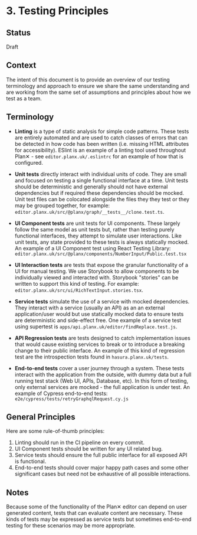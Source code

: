 # 3. Testing Principles

## Status

Draft

## Context

The intent of this document is to provide an overview of our testing terminology and approach to ensure we share the same understanding and are working from the same set of assumptions and principles about how we test as a team.

## Terminology

  * **Linting** is a type of static analysis for simple code patterns. These tests are entirely automated and are used to catch classes of errors that can be detected in how code has been written (i.e. missing HTML attributes for accessibility). ESlint is an example of a linting tool used throughout Plan✕ - see `editor.planx.uk/.eslintrc` for an example of how that is configured.

  * **Unit tests** directly interact with individual units of code. They are small and focused on testing a single functional interface at a time. Unit tests should be deterministic and generally should not have external dependencies but if required these dependencies should be mocked. Unit test files can be colocated alongside the files they they test or they may be grouped together, for example: `editor.planx.uk/src/@planx/graph/__tests__/clone.test.ts`.

  * **UI Component tests** are unit tests for UI components. These largely follow the same model as unit tests but, rather than testing purely functional interfaces, they attempt to simulate user interactions. Like unit tests, any state provided to these tests is always statically mocked. An example of a UI Component test using React Testing Library: `editor.planx.uk/src/@planx/components/NumberInput/Public.test.tsx`

  * **UI Interaction tests** are tests that expose the granular functionality of a UI for manual testing. We use Storybook to allow components to be individually viewed and interacted with. Storybook "stories" can be written to support this kind of testing. For example: `editor.planx.uk/src/ui/RichTextInput.stories.tsx`.

  * **Service tests** simulate the use of a service with mocked dependencies. They interact with a service (usually an API) as an an external application/user would but use statically mocked data to ensure tests are deterministic and side-effect free. One example of a service test using supertest is `apps/api.planx.uk/editor/findReplace.test.js`.
  * **API Regression tests** are tests designed to catch implementation issues that would cause existing services to break or to introduce a breaking change to their public interface. An example of this kind of regression test are the introspection tests found in `hasura.planx.uk/tests`.

  * **End-to-end tests** cover a user journey through a system. These tests interact with the application from the outside, with dummy data but a full running test stack (Web UI, APIs, Database, etc). In this form of testing, only external services are mocked - the full application is under test. An example of Cypress end-to-end tests: `e2e/cypress/tests/retryGraphqlRequest.cy.js`


## General Principles

Here are some rule-of-thumb principles:

1. Linting should run in the CI pipeline on every commit.
1. UI Component tests should be written for any UI related bug.
1. Service tests should ensure the full public interface for all exposed API is functional.
1. End-to-end tests should cover major happy path cases and some other significant cases but need not be exhaustive of all possible interactions.

## Notes

Because some of the functionality of the Plan✕ editor can depend on user generated content, tests that can evaluate content are necessary. These kinds of tests may be expressed as service tests but sometimes end-to-end testing for these scenarios may be more appropriate.
